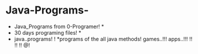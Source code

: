 # Java-Programs-
* Java_Programs from 0-Programer! *
* 30 days programing files! *
* java..programs! !
*programs of the all java methods!
games..!!!
apps..!!!
  !!
!!
!!
@!
